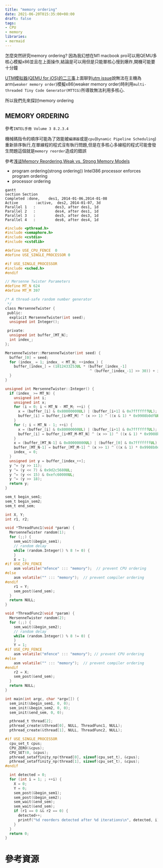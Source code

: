 ```yaml
---
title: "memory ordering"
date: 2021-06-20T015:35:00+08:00
draft: false
tags:
- CPU
- memory
libraries:
- mermaid
---
```



怎麼突然研究memory ordering?
因為我幻想在M1 macbook pro可以用QEMU多核心模擬x86並且在上面操作,結論是可以用但是只能單核心慢到爆炸,開機可能要十分鐘

[UTM模拟器(QEMU for iOS)的二三事](https://zhuanlan.zhihu.com/p/183002799)上面聊到[utm issue](https://github.com/utmapp/UTM/issues/257#issuecomment-612675960)說無法在主機為arm(`weaker memory order`)模擬x86(weaker memory order)時利用`multi-threaded Tiny Code Generator(MTTCG)`所導致無法利用多核心.

所以我們先來探討memory ordering


## MEMORY ORDERING

參考`INTEL手冊 Volume 3 8.2.3.4`

機械碼指令的順序可能為了效能被`編譯器`或是`cpu`(`Dynamic Pipeline Scheduling`)重新排序執行,在單線程的程式沒有執行問題,但是在多核心多線程的程式可能會發生問題這個就是`memory reorder`造成的錯誤


參考[浅谈Memory Reordering](http://dreamrunner.org/blog/2014/06/28/qian-tan-memory-reordering/),[Weak vs. Strong Memory Models](https://preshing.com/20120930/weak-vs-strong-memory-models/)


 
- program ordering(strong ordering))
    Intel386 processor enforces program ordering
- processor ordering

```mermaid
gantt
section Section
Completed :done,    des1, 2014-01-06,2014-01-08
Active        :active,  des2, 2014-01-07, 3d
Parallel 1   :         des3, after des1, 1d
Parallel 2   :         des4, after des1, 1d
Parallel 3   :         des5, after des3, 1d
Parallel 4   :         des6, after des4, 1d
```


```c
#include <pthread.h>
#include <semaphore.h>
#include <cstdio>
#include <cstdlib>

#define USE_CPU_FENCE  0
#define USE_SINGLE_PROCESSOR 0

#if USE_SINGLE_PROCESSOR
#include <sched.h>
#endif

// Mersenne Twister Parameters
#define MT_N 624
#define MT_M 397

/* A thread-safe random number generator
 */
class MersenneTwister {
 public:
  explicit MersenneTwister(int seed);
  unsigned int Integer();

 private:
  unsigned int buffer_[MT_N];
  int index_;
};

MersenneTwister::MersenneTwister(int seed) {
  buffer_[0] = seed;
  for (index_ = 1; index_ < MT_N; ++index_) {
    buffer_[index_] = (1812433253UL * (buffer_[index_-1]
                                       ^ (buffer_[index_-1] >> 30)) + index_);
  }
}

unsigned int MersenneTwister::Integer() {
  if (index_ >= MT_N) {
    unsigned int i;
    unsigned int x;
    for (i = 0; i < MT_N - MT_M; ++i) {
      x = (buffer_[i] & 0x80000000UL) | (buffer_[i+1] & 0x7fffffffUL);
      buffer_[i] = buffer_[i+MT_M] ^ (x >> 1) ^ ((x & 1) * 0x9908b0dfUL);
    }
    for (; i < MT_N - 1; ++i) {
      x = (buffer_[i] & 0x80000000UL) | (buffer_[i+1] & 0x7fffffffUL);
      buffer_[i] = buffer_[i+MT_M-MT_N] ^ (x >> 1) ^ ((x & 1) * 0x9908b0dfUL);
    }
    x = (buffer_[MT_N-1] & 0x80000000UL) | (buffer_[0] & 0x7fffffffUL);
    buffer_[MT_N-1] = buffer_[MT_M-1] ^ (x >> 1) ^ ((x & 1) * 0x9908b0dfUL);
    index_ = 0;
  }
  unsigned int y = buffer_[index_++];
  y ^= (y >> 11);
  y ^= (y << 7) & 0x9d2c5680UL;
  y ^= (y << 15) & 0xefc60000UL;
  y ^= (y >> 18);
  return y;
}

sem_t begin_sem1;
sem_t begin_sem2;
sem_t end_sem;

int X, Y;
int r1, r2;

void *ThreadFunc1(void *param) {
  MersenneTwister random(1);
  for (;;) {
    sem_wait(&begin_sem1);
    // random delay
    while (random.Integer() % 8 != 0) {
    }
    X = 1;
#if USE_CPU_FENCE
    asm volatile("mfence" ::: "memory");  // prevent CPU ordering
#else
    asm volatile("" ::: "memory");  // prevent compiler ordering
#endif
    r1 = Y;
    sem_post(&end_sem);
  }
  return NULL;
}

void *ThreadFunc2(void *param) {
  MersenneTwister random(2);
  for (;;) {
    sem_wait(&begin_sem2);
    // random delay
    while (random.Integer() % 8 != 0) {
    }
    Y = 1;
#if USE_CPU_FENCE
    asm volatile("mfence" ::: "memory"); // prevent CPU ordering
#else
    asm volatile("" ::: "memory");  // prevent compiler ordering
#endif
    r2 = X;
    sem_post(&end_sem);
  }
  return NULL;
}

int main(int argc, char *argv[]) {
  sem_init(&begin_sem1, 0, 0);
  sem_init(&begin_sem2, 0, 0);
  sem_init(&end_sem, 0, 0);

  pthread_t thread[2];
  pthread_create(&thread[0], NULL, ThreadFunc1, NULL);
  pthread_create(&thread[1], NULL, ThreadFunc2, NULL);

#if USE_SINGLE_PROCESSOR
  cpu_set_t cpus;
  CPU_ZERO(&cpus);
  CPU_SET(0, &cpus);
  pthread_setaffinity_np(thread[0], sizeof(cpu_set_t), &cpus);
  pthread_setaffinity_np(thread[1], sizeof(cpu_set_t), &cpus);
#endif

  int detected = 0;
  for (int i = 1; ; ++i) {
    X = 0;
    Y = 0;
    sem_post(&begin_sem1);
    sem_post(&begin_sem2);
    sem_wait(&end_sem);
    sem_wait(&end_sem);
    if (r1 == 0 && r2 == 0) {
      detected++;
      printf("%d reorders detected after %d iterations\n", detected, i);
    }
  }
  return 0;
}


```

# 參考資源
 